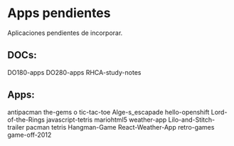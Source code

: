 # Apps pendientes
Aplicaciones pendientes de incorporar.

## DOCs:
  DO180-apps
  DO280-apps
  RHCA-study-notes

## Apps:
  antipacman
  the-gems
  o
  tic-tac-toe
  Alge-s_escapade
  hello-openshift
  Lord-of-the-Rings
  javascript-tetris
  mariohtml5
  weather-app
  Lilo-and-Stitch-trailer
  pacman
  tetris
  Hangman-Game
  React-Weather-App
  retro-games
  game-off-2012
